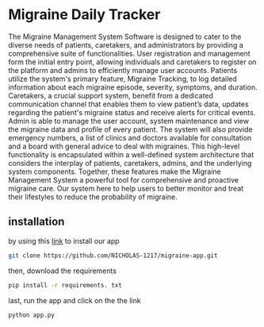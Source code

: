 # Migraine Daily Tracker
The Migraine Management System Software is designed to cater to the diverse needs of patients, caretakers, and administrators by providing a comprehensive suite of functionalities. User registration and management form the initial entry point, allowing individuals and caretakers to register on the platform and admins to efficiently manage user accounts. Patients utilize the system's primary feature, Migraine Tracking, to log detailed information about each migraine episode, severity, symptoms, and duration. Caretakers, a crucial support system, benefit from a dedicated communication channel that enables them to view patient’s data,  updates regarding the patient's migraine status and receive alerts for critical events. Admin is able to manage the user account, system maintenance and view the migraine data and profile of every patient. The system will also provide emergency numbers, a list of clinics and doctors available for consultation and a board with general advice to deal with migraines. This high-level functionality is encapsulated within a well-defined system architecture that considers the interplay of patients, caretakers, admins, and the underlying system components. Together, these features make the Migraine Management System a powerful tool for comprehensive and proactive migraine care. Our system here to help users to better monitor and treat their lifestyles to reduce the probability of migraine.

## installation
by using this [link](https://github.com/NICHOLAS-1217/migraine-app.git) to install our app
```bash
git clone https://github.com/NICHOLAS-1217/migraine-app.git
```
then, download the requirements
```bash
pip install -r requirements. txt
```
last, run the app and click on the the link
```bash
python app.py
```
